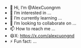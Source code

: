 - 👋 Hi, I’m @AlexCuongnm
- 👀 I’m interested in ...
- 🌱 I’m currently learning ...
- 💞️ I’m looking to collaborate on ...
- 📫 How to reach me ...
- 😄X: https://x.com/alexcuongnd
- ⚡ Fun fact: ...

<!---
AlexCuongnm/AlexCuongnm is a ✨ special ✨ repository because its `README.md` (this file) appears on your GitHub profile.
You can click the Preview link to take a look at your changes.
--->
